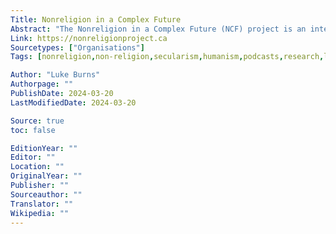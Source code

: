 ```yaml
---
Title: Nonreligion in a Complex Future
Abstract: "The Nonreligion in a Complex Future (NCF) project is an international, comparative, interdisciplinary research project based at the University of Ottawa (Canada). The NCF project identifies the social impact of the rapid and dramatic increase of nonreligion. Canada is the focal point of our international research sites, which include Australia, Latin America (Brazil and Argentina), the Nordic countries (Sweden, Norway, Denmark, and Finland), the United States, and the United Kingdom. "
Link: https://nonreligionproject.ca
Sourcetypes: ["Organisations"]
Tags: [nonreligion,non-religion,secularism,humanism,podcasts,research,lifestances,canada,university of ottawa]

Author: "Luke Burns"
Authorpage: ""
PublishDate: 2024-03-20
LastModifiedDate: 2024-03-20

Source: true
toc: false

EditionYear: ""
Editor: ""
Location: ""
OriginalYear: ""
Publisher: ""
Sourceauthor: ""
Translator: ""
Wikipedia: ""
---
```

